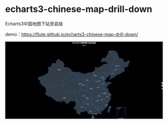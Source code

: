 # echarts3-chinese-map-drill-down
Echarts3中国地图下钻至县级

demo：https://flute.github.io/echarts3-chinese-map-drill-down/

![map drill down](./static/img/map.gif)
